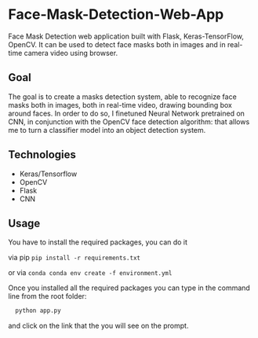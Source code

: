 
# Face-Mask-Detection-Web-App

Face Mask Detection web application built with Flask, Keras-TensorFlow, OpenCV. It can be used to detect face masks both in images and in real-time camera video using browser.


## Goal

The goal is to create a masks detection system, able to recognize face masks both in images, both in real-time video, drawing bounding box around faces. In order to do so, I finetuned Neural Network pretrained on CNN, in conjunction with the OpenCV face detection algorithm: that allows me to turn a classifier model into an object detection system.

## Technologies

- Keras/Tensorflow
- OpenCV
- Flask
- CNN

## Usage

You have to install the required packages, you can do it

via pip `pip install -r requirements.txt`

or via `conda conda env create -f environment.yml`

Once you installed all the required packages you can type in the command line from the root folder:

```bash
  python app.py

```
and click on the link that the you will see on the prompt.


